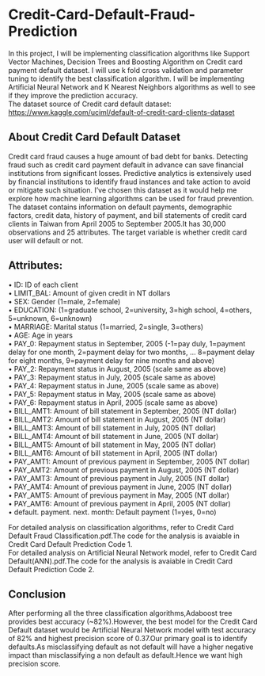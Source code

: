 # Credit-Card-Default-Fraud-Prediction
In this project, I will be implementing classification algorithms like Support Vector Machines, Decision Trees and Boosting Algorithm on Credit card payment default dataset. I will use k fold cross validation and parameter tuning to identify the best classification algorithm. I will be implementing Artificial Neural Network and K Nearest Neighbors algorithms as well to see if they improve the prediction accuracy.   
The dataset source of Credit card default dataset:    
https://www.kaggle.com/uciml/default-of-credit-card-clients-dataset   

## About Credit Card Default Dataset     
Credit card fraud causes a huge amount of bad debt for banks. Detecting fraud such as credit card payment default in advance can save financial institutions from significant losses. Predictive analytics is extensively used by financial institutions to identify fraud instances and take action to avoid or mitigate such situation. I’ve chosen this dataset as it would help me explore how machine learning algorithms can be used for fraud prevention.       
The dataset contains information on default payments, demographic factors, credit data, history of payment, and bill statements of credit card clients in Taiwan from April 2005 to September 2005.It has 30,000 observations and 25 attributes. The target variable is whether credit card user will default or not.     

## Attributes:   
•	ID: ID of each client   
•	LIMIT_BAL: Amount of given credit in NT dollars     
•	SEX: Gender (1=male, 2=female)    
•	EDUCATION: (1=graduate school, 2=university, 3=high school, 4=others, 5=unknown, 6=unknown)   
•	MARRIAGE: Marital status (1=married, 2=single, 3=others)  
•	AGE: Age in years    
•	PAY_0: Repayment status in September, 2005 (-1=pay duly, 1=payment delay for one month, 2=payment delay for two months, … 8=payment delay for eight months, 9=payment delay for nine months and above)  
•	PAY_2: Repayment status in August, 2005 (scale same as above)  
•	PAY_3: Repayment status in July, 2005 (scale same as above)   
•	PAY_4: Repayment status in June, 2005 (scale same as above)  
•	PAY_5: Repayment status in May, 2005 (scale same as above)   
•	PAY_6: Repayment status in April, 2005 (scale same as above)    
•	BILL_AMT1: Amount of bill statement in September, 2005 (NT dollar)   
•	BILL_AMT2: Amount of bill statement in August, 2005 (NT dollar)   
•	BILL_AMT3: Amount of bill statement in July, 2005 (NT dollar)   
•	BILL_AMT4: Amount of bill statement in June, 2005 (NT dollar)  
•	BILL_AMT5: Amount of bill statement in May, 2005 (NT dollar)   
•	BILL_AMT6: Amount of bill statement in April, 2005 (NT dollar)   
•	PAY_AMT1: Amount of previous payment in September, 2005 (NT dollar)   
•	PAY_AMT2: Amount of previous payment in August, 2005 (NT dollar)   
•	PAY_AMT3: Amount of previous payment in July, 2005 (NT dollar)   
•	PAY_AMT4: Amount of previous payment in June, 2005 (NT dollar)   
•	PAY_AMT5: Amount of previous payment in May, 2005 (NT dollar)   
•	PAY_AMT6: Amount of previous payment in April, 2005 (NT dollar)    
•	default. payment. next. month: Default payment (1=yes, 0=no)      

For detailed analysis on classification algorithms, refer to Credit Card Default Fraud Classification.pdf.The code for the analysis is avaiable in Credit Card Default Prediction Code 1.     
For detailed analysis on Artificial Neural Network model, refer to Credit Card Default(ANN).pdf.The code for the analysis is avaiable in Credit Card Default Prediction Code 2.     
## Conclusion   
After performing all the three classification algorithms,Adaboost tree provides best accuracy (~82%).However, the best model for the Credit Card Default dataset would be Artificial Neural Network model with test accuracy of 82% and highest precision score of 0.37.Our primary goal is to identify defaults.As misclassifying default as not default will have a higher negative impact than misclassifying a non default as default.Hence we want high precision score.      
